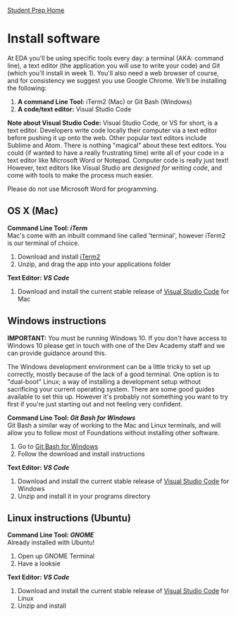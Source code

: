 [Student Prep Home](README.md)  

# Install software

At EDA you'll be using specific tools every day: a terminal (AKA: command line), a text editor (the application you will use to write your code) and Git (which you'll install in week 1). You'll also need a web browser of course, and for consistency we suggest you use Google Chrome. We'll be installing the following:

1. __A command Line Tool:__ iTerm2 (Mac) or Git Bash (Windows)
2. __A code/text editor:__ Visual Studio Code


__Note about Visual Studio Code:__ Visual Studio Code, or VS for short, is a text editor. Developers write code locally their computer via a text editor before pushing it up onto the web. Other popular text editors include Sublime and Atom.
There is nothing "magical" about these text editors. You could (if wanted to have a really frustrating time) write all of your code in a text editor like Microsoft Word or Notepad. Computer code is really just text! However, text editors like Visual Studio are _designed for writing code_, and come with tools to make the process much easier. 

Please do not use Microsoft Word for programming.

## OS X (Mac)

__Command Line Tool: *iTerm*__   
Mac's come with an inbuilt command line called 'terminal', however iTerm2 is our terminal of choice.

1. Download and install [iTerm2](https://www.iterm2.com/)
2. Unzip, and drag the app into your applications folder


__Text Editor: *VS Code*__   
1. Download and install the current stable release of [Visual Studio Code](https://code.visualstudio.com/) for Mac

## Windows instructions
__**IMPORTANT:**__ You must be running Windows 10. If you don't have access to Windows 10 please get in touch with one of the Dev Academy staff and we can provide guidance around this.

The Windows development environment can be a little tricky to set up correctly, mostly because of the lack of a good terminal. One option is to "dual-boot" Linux; a way of installing a development setup without sacrificing your current operating system. There are some good guides available to set this up. However it's probably not something you want to try first if you're just starting out and not feeling very confident.

__Command Line Tool: *Git Bash for Windows*__   
Git Bash a similar way of working to the Mac and Linux terminals, and will allow you to follow most of Foundations without installing other software.

1. Go to [Git Bash for Windows](https://gitforwindows.org/)
2. Follow the download and install instructions


__Text Editor: *VS Code*__   
1. Download and install the current stable release of [Visual Studio Code](https://code.visualstudio.com/) for Windows
2. Unzip and install it in your programs directory

## Linux instructions (Ubuntu)

__Command Line Tool: *GNOME*__   
Already installed with Ubuntu!

1. Open up GNOME Terminal
2. Have a looksie


__Text Editor: *VS Code*__   
1. Download and install the current stable release of [Visual Studio Code](https://code.visualstudio.com/) for Linux
2. Unzip and install



